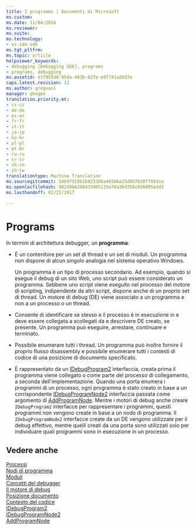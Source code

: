 ```yaml
---
title: I programmi | Documenti di Microsoft
ms.custom: 
ms.date: 11/04/2016
ms.reviewer: 
ms.suite: 
ms.technology:
- vs-ide-sdk
ms.tgt_pltfrm: 
ms.topic: article
helpviewer_keywords:
- debugging [Debugging SDK], programs
- programs, debugging
ms.assetid: e1f955d8-95da-493b-837e-e97741a26d7e
caps.latest.revision: 12
ms.author: gregvanl
manager: ghogen
translation.priority.mt:
- cs-cz
- de-de
- es-es
- fr-fr
- it-it
- ja-jp
- ko-kr
- pl-pl
- pt-br
- ru-ru
- tr-tr
- zh-cn
- zh-tw
translationtype: Machine Translation
ms.sourcegitcommit: 5db97d19b1b823388a465bba15d057b30ff0b3ce
ms.openlocfilehash: 982d966208433905115e76a36d358c656005e3d3
ms.lasthandoff: 02/22/2017

---
```

# <a name="programs"></a>Programs
In termini di architettura debugger, un **programma**:  
  
-   È un contenitore per un set di thread e un set di moduli. Un programma non dispone di alcun singolo analogia nel sistema operativo Windows.  
  
     Un programma è un tipo di processo secondario. Ad esempio, quando si esegue il debug di un sito Web, uno script può essere considerato un programma. Sebbene uno script viene eseguito nel processo del motore di scripting, indipendente da altri script, dispone anche di un proprio set di thread. Un motore di debug (DE) viene associato a un programma e non a un processo o un thread.  
  
-   Consente di identificare se stesso e il processo è in esecuzione in e deve essere collegata a scollegati da e descrivere DE creato, se presente. Un programma può eseguire, arrestare, continuare e terminato.  
  
-   Possibile enumerare tutti i thread. Un programma può inoltre fornire il proprio flusso disassembly e possibile enumerare tutti i contesti di codice di una posizione di documento specificato.  
  
-   È rappresentato da un [IDebugProgram2](../../extensibility/debugger/reference/idebugprogram2.md) interfaccia, creata prima il programma viene collegato o come parte del processo di collegamento, a seconda dell'implementazione. Quando una porta enumera i programmi di un processo, ogni programma è stato creato in base a un corrispondente [IDebugProgramNode2](../../extensibility/debugger/reference/idebugprogramnode2.md) interfaccia passata come argomento di [AddProgramNode](../../extensibility/debugger/reference/idebugportnotify2-addprogramnode.md). Mentre i motori di debug anche creare `IDebugProgram2` interfacce per rappresentare i programmi, questi programmi non vengono create in base a un nodo di programma. Il `IDebugProgramNode2` interfacce create da un DE vengono utilizzate per il debug effettivo, mentre quelli creati da una porta sono utilizzati solo per individuare quali programmi sono in esecuzione in un processo.  
  
## <a name="see-also"></a>Vedere anche  
 [Processi](../../extensibility/debugger/processes.md)   
 [Nodi di programma](../../extensibility/debugger/program-nodes.md)   
 [Moduli](../../extensibility/debugger/modules.md)   
 [Concetti del debugger](../../extensibility/debugger/debugger-concepts.md)   
 [Il motore di debug](../../extensibility/debugger/debug-engine.md)   
 [Posizione documento](../../extensibility/debugger/document-position.md)   
 [Contesto del codice](../../extensibility/debugger/code-context.md)   
 [IDebugProgram2](../../extensibility/debugger/reference/idebugprogram2.md)   
 [IDebugProgramNode2](../../extensibility/debugger/reference/idebugprogramnode2.md)   
 [AddProgramNode](../../extensibility/debugger/reference/idebugportnotify2-addprogramnode.md)
